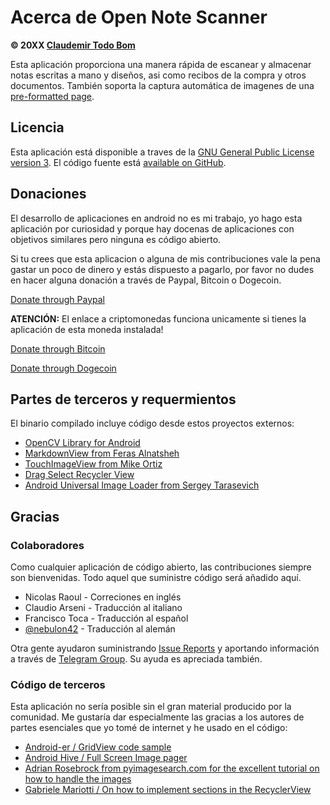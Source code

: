 Acerca de Open Note Scanner
===========================

**© 20XX [Claudemir Todo Bom](http://todobom.com)**

Esta aplicación proporciona una manera rápida de escanear y almacenar notas escritas a mano y diseños, asi como recibos de la compra y otros documentos. También soporta la captura automática de imagenes de una [pre-formatted page](https://github.com/ctodobom/OpenNoteScanner/raw/master/Page%20Templates/A4%20with%202%20pages.pdf).


Licencia
--------

Esta aplicación está disponible a traves de la [GNU General Public License version 3](http://www.gnu.org/licenses/gpl.txt). El código fuente está [available on GitHub](http://github.com/ctodobom/OpenNoteScanner).

Donaciones
----------

El desarrollo de aplicaciones en android no es mi trabajo, yo hago esta aplicación por curiosidad y porque hay docenas de aplicaciones con objetivos similares pero ninguna es código abierto.

Si tu crees que esta aplicacion o alguna de mis contribuciones vale la pena gastar un poco de dinero y estás dispuesto a pagarlo, por favor no dudes en hacer alguna donación a través de Paypal, Bitcoin o Dogecoin.

[Donate through Paypal](https://www.paypal.com/cgi-bin/webscr?cmd=_s-xclick&hosted_button_id=X6XHVCPMRQEL4)

**ATENCIÓN:** El enlace a criptomonedas funciona unicamente si tienes la aplicación de esta moneda instalada!

[Donate through Bitcoin](bitcoin:1H5tqKZoWdqkR54PGe9w67EzBnLXHBFmt9)

[Donate through Dogecoin](dogecoin:DFBaP724XR3rfs9wFahBd353yFkgkqatvd)


Partes de terceros y requermientos
----------------------------------

El binario compilado incluye código desde estos proyectos externos:

* [OpenCV Library for Android](http://www.opencv.org)
* [MarkdownView from Feras Alnatsheh](https://github.com/falnatsheh/MarkdownView)
* [TouchImageView from Mike Ortiz](https://github.com/MikeOrtiz/TouchImageView)
* [Drag Select Recycler View](https://github.com/afollestad/drag-select-recyclerview)
* [Android Universal Image Loader from Sergey Tarasevich](https://github.com/nostra13/Android-Universal-Image-Loader)

Gracias
-------

### Colaboradores

Como cualquier aplicación de código abierto, las contribuciones siempre son bienvenidas. Todo aquel que suministre código será añadido aquí.

* Nicolas Raoul - Correciones en inglés
* Claudio Arseni - Traducción al italiano
* Francisco Toca - Traducción al español
* [@nebulon42](https://github.com/nebulon42) - Traducción al alemán

Otra gente ayudaron suministrando [Issue Reports](https://github.com/ctodobom/OpenNoteScanner/issues) y aportando información a través de [Telegram Group](https://telegram.me/joinchat/CGzsxQgjl8CyAZNrTG0qZg). Su ayuda es apreciada también.

### Código de terceros

Esta aplicación no sería posible sin el gran material producido por la comunidad. Me gustaría dar especialmente las gracias a los autores de partes esenciales que yo tomé de internet y he usado en el código:

* [Android-er / GridView code sample](http://android-er.blogspot.com.br/2012/07/gridview-loading-photos-from-sd-card.html)
* [Android Hive / Full Screen Image pager](http://www.androidhive.info/2013/09/android-fullscreen-image-slider-with-swipe-and-pinch-zoom-gestures/)
* [Adrian Rosebrock from pyimagesearch.com for the excellent tutorial on how to handle the images](http://www.pyimagesearch.com/2014/09/01/build-kick-ass-mobile-document-scanner-just-5-minutes/)
* [Gabriele Mariotti / On how to implement sections in the RecyclerView](https://gist.github.com/gabrielemariotti/e81e126227f8a4bb339c)
